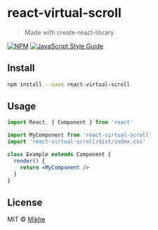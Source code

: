 # react-virtual-scroll

> Made with create-react-library

[![NPM](https://img.shields.io/npm/v/react-virtual-scroll.svg)](https://www.npmjs.com/package/react-virtual-scroll) [![JavaScript Style Guide](https://img.shields.io/badge/code_style-standard-brightgreen.svg)](https://standardjs.com)

## Install

```bash
npm install --save react-virtual-scroll
```

## Usage

```jsx
import React, { Component } from 'react'

import MyComponent from 'react-virtual-scroll'
import 'react-virtual-scroll/dist/index.css'

class Example extends Component {
  render() {
    return <MyComponent />
  }
}
```

## License

MIT © [Mikhe](https://github.com/Mikhe)
